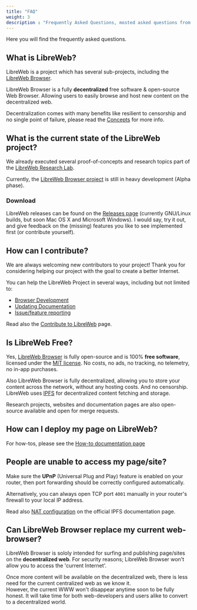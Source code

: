 ```yaml
---
title: "FAQ"
weight: 3
description : "Frequently Asked Questions, mosted asked questions from the community"
---
```


Here you will find the frequently asked questions.

## What is LibreWeb?

LibreWeb is a project which has several sub-projects, including the [LibreWeb Browser](https://gitlab.melroy.org/libreweb/browser "External link").

LibreWeb Browser is a fully **decentralized** free software & open-source Web Browser. Allowing users to easily browse and host new content on the decentralized web.

Decentralization comes with many benefits like resilient to censorship and no single point of failure, please read the [Concepts](/concepts) for more info.

## What is the current state of the LibreWeb project?

We already executed several proof-of-concepts and research topics part of the [LibreWeb Research Lab](https://gitlab.melroy.org/libreweb/research_lab "External link").

Currently, the [LibreWeb Browser project](https://gitlab.melroy.org/libreweb/browser "External link") is still in heavy development (Alpha phase).  

### Download

LibreWeb releases can be found on the [Releases page](https://gitlab.melroy.org/libreweb/browser/-/releases "External link") (currently GNU/Linux builds, but soon Mac OS X and Microsoft Windows). I would say, try it out, and give feedback on the (missing) features you like to see implemented first (or contribute yourself).

## How can I contribute?

We are always welcoming new contributors to your project! Thank you for considering helping our project with the goal to create a better Internet.

You can help the LibreWeb Project in several ways, including but not limited to:

* [Browser Development](https://gitlab.melroy.org/libreweb/browser "External link")
* [Updating Documentation](https://gitlab.melroy.org/libreweb/docs-website "External link")
* [Issue/feature reporting](https://gitlab.melroy.org/libreweb/browser/-/issues "External link")

Read also the [Contribute to LibreWeb](/project/contribute) page.

## Is LibreWeb Free?

Yes, [LibreWeb Browser](https://gitlab.melroy.org/libreweb/browser "External link") is fully open-source and is 100% **free software**, licensed under the [MIT license](https://gitlab.melroy.org/libreweb/browser/-/blob/master/LICENSE "External link"). No costs, no ads, no tracking, no telemetry, no in-app purchases.

Also LibreWeb Browser is fully decentralized, allowing you to store your content across the network, without any hosting costs. And no censorship. LibreWeb uses [IPFS](https://ipfs.io/ "External link") for decentralized content fetching and storage.

Research projects, websites and documentation pages are also open-source available and open for merge requests.

## How can I deploy my page on LibreWeb?

For how-tos, please see the [How-to documentation page](/how-tos/#how-to-deploy-my-siteblog)

## People are unable to access my page/site?

Make sure the **UPnP** (Universal Plug and Play) feature is enabled on your router, then port forwarding should be correctly configured automatically.

Alternatively, you can always open TCP port `4001` manually in your router's firewall to your local IP address.

Read also [NAT configuration](https://docs.ipfs.io/how-to/nat-configuration/ "External link") on the official IPFS documentation page.

## Can LibreWeb Browser replace my current web-browser?

LibreWeb Browser is sololy intended for surfing and publishing page/sites on the **decentralized web**. For security reasons; LibreWeb Browser won't allow you to access the 'current Internet'.

Once more content will be available on the decentralized web, there is less need for the current centralized web as we know it.  
However, the current WWW won't disappear anytime soon to be fully honest. It will take time for both web-developers and users alike to convert to a decentralized world.